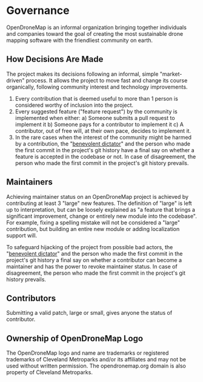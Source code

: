 # Governance

OpenDroneMap is an informal organization bringing together individuals and companies toward the goal of creating the most sustainable drone mapping software with the friendliest community on earth.

## How Decisions Are Made

The project makes its decisions following an informal, simple "market-driven" process. It allows the project to move fast and change its course organically, following community interest and technology improvements.

1. Every contribution that is deemed useful to more than 1 person is considered worthy of inclusion into the project.
2. Every suggested feature ("feature request") by the community is implemented when either: a) Someone submits a pull request to implement it b) Someone pays for a contributor to implement it c) A contributor, out of free will, at their own pace, decides to implement it.
3. In the rare cases when the interest of the community might be harmed by a contribution, the "[benevolent dictator](https://github.com/smathermather/)" and the person who made the first commit in the project's git history have a final say on whether a feature is accepted in the codebase or not. In case of disagreement, the person who made the first commit in the project's git history prevails.

## Maintainers

Achieving maintainer status on an OpenDroneMap project is achieved by contributing at least 3 "large" new features. 
The definition of "large" is left up to interpretation, but can be loosely explained as "a feature that brings a significant improvement, change or entirely new module into the codebase". 
For example, fixing a spelling mistake will not be considered a "large" contribution, but building an entire new module or adding localization support will.

To safeguard hijacking of the project from possible bad actors, the "[benevolent dictator](https://github.com/smathermather/)" and the person who made the first commit in the project's git history a final say on whether a contributor can become a maintainer and has the power to revoke maintainer status. In case of disagreement, the person who made the first commit in the project's git history prevails.

## Contributors

Submitting a valid patch, large or small, gives anyone the status of contributor.

## Ownership of OpenDroneMap Logo

The OpenDroneMap logo and name are trademarks or registered trademarks of Cleveland Metroparks and/or its affiliates and may not be used without written permission.
The opendronemap.org domain is also property of Cleveland Metroparks.
